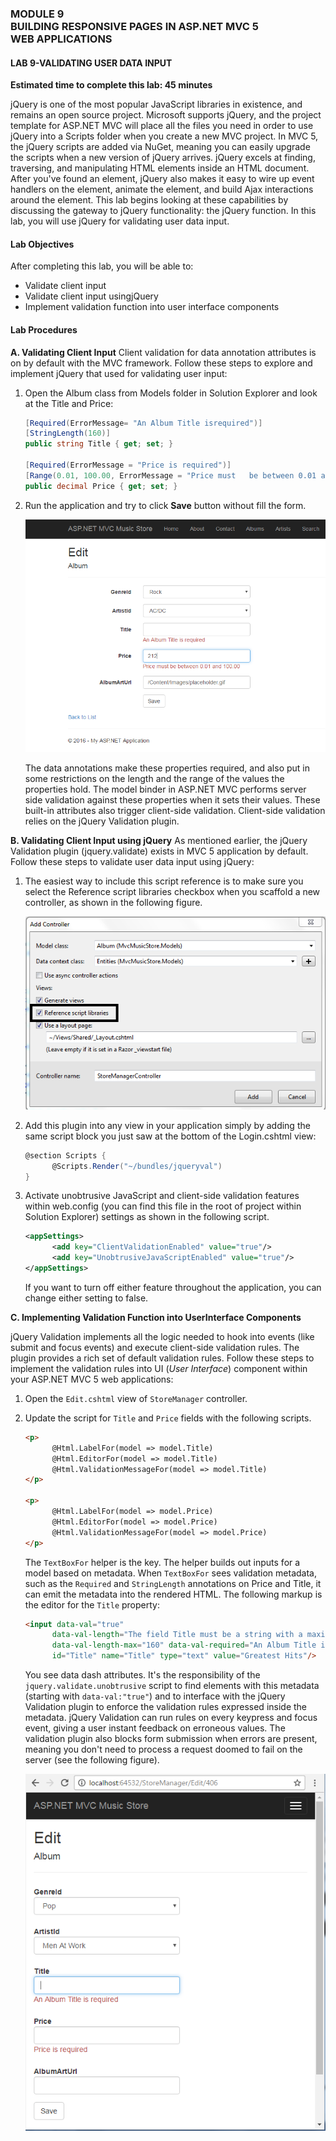 ### MODULE 9 </br>BUILDING RESPONSIVE PAGES IN ASP.NET MVC 5 </br> WEB APPLICATIONS

#### LAB 9-VALIDATING USER DATA INPUT
**Estimated time to complete this lab: 45 minutes**

jQuery is one of the most popular JavaScript libraries in existence, and remains an open source project. Microsoft supports jQuery, and the project template for ASP.NET MVC will place all the files you need in order to use jQuery into a Scripts folder when you create a new MVC project. In MVC 5, the jQuery scripts are added via NuGet, meaning you can easily upgrade the scripts when a new version of jQuery arrives.
jQuery excels at finding, traversing, and manipulating HTML elements inside an HTML document. After you've found an element, jQuery also makes it easy to wire up event handlers on the element, animate the element, and build Ajax interactions around the element. This lab begins looking at these capabilities by discussing the gateway to jQuery functionality: the jQuery function.
In this lab, you will use jQuery for validating user data input.

#### Lab Objectives
After completing this lab, you will be able to:

- Validate client input
- Validate client input  usingjQuery
- Implement  validation  function  into user interface components

#### Lab Procedures
**A.	Validating  Client Input**
Client validation for data annotation attributes is on by default with the MVC framework. Follow these steps to explore and implement jQuery that used for validating user input:

1.	Open the Album class from Models folder in Solution Explorer and look at the Title and Price:

      ``` cs
      [Required(ErrorMessage= "An Album Title isrequired")]
      [StringLength(160)]
      public string Title { get; set; }

      [Required(ErrorMessage = "Price is required")]
      [Range(0.01, 100.00, ErrorMessage = "Price must	be between 0.01 and 100.00")]
      public decimal Price { get; set; }
      ```

 2.	Run the application and try to click **Save** button without fill the form.
 
      ![](_/L9-1.png)

      The data annotations make these properties required, and also put in some restrictions on the length and the range of the values the properties hold. The model binder in ASP.NET MVC performs server side validation against these properties when it sets their values. These built-in attributes also trigger client-side validation. Client-side validation relies on the jQuery Validation plugin.

**B.	Validating Client Input using jQuery**
As mentioned earlier, the jQuery Validation plugin (jquery.validate) exists in MVC 5 application by default. Follow these steps to validate user data input using jQuery:

1.	The easiest way to include this script reference is to make sure you select the Reference script libraries checkbox when you scaffold a  new controller, as shown in the following figure.

      ![](_/L9-2.png)
 
 2.	Add this plugin into any view in your application simply by adding the same script block you just saw at the bottom of the Login.cshtml view:

      ``` cs
      @section Scripts {
            @Scripts.Render("~/bundles/jqueryval")
      }
      ```

3.	Activate unobtrusive JavaScript and client-side validation features within web.config (you can find this file in the root of project within Solution  Explorer) settings as shown in the following  script.
      
      ``` xml
      <appSettings>
            <add key="ClientValidationEnabled" value="true"/>
            <add key="UnobtrusiveJavaScriptEnabled" value="true"/>
      </appSettings>
      ```
      If you want to turn off either feature throughout the application, you can change either setting to false.

**C. Implementing Validation Function into UserInterface Components**

jQuery Validation implements all the logic needed to hook into events (like submit and focus events) and execute client-side validation rules. The plugin provides a rich set of default validation rules. Follow these steps to implement the validation rules into UI (*User Interface*) component within your ASP.NET MVC 5 web applications:

1.  Open the `Edit.cshtml` view of `StoreManager` controller.

2.	Update the script for `Title` and `Price` fields with the following scripts.

      ``` html
      <p>
            @Html.LabelFor(model => model.Title)
            @Html.EditorFor(model => model.Title)
            @Html.ValidationMessageFor(model => model.Title)
      </p>

      <p>
            @Html.LabelFor(model => model.Price)
            @Html.EditorFor(model => model.Price)
            @Html.ValidationMessageFor(model => model.Price)
      </p>
      ```

      The `TextBoxFor` helper is the key. The helper builds out inputs for a model based on metadata. When `TextBoxFor` sees validation metadata, such as the `Required` and `StringLength` annotations on Price and Title, it can emit the metadata into the rendered HTML. The following markup is the editor for the `Title` property:

      ``` html
      <input data-val="true" 
            data-val-length="The field Title must be a string with a maximum length of 160." 
            data-val-length-max="160" data-val-required="An Album Title is required" 
            id="Title" name="Title" type="text" value="Greatest Hits"/>
      ```

      You see data dash attributes. It's the responsibility of the `jquery.validate.unobtrusive`  script to find elements with this metadata (starting with `data-val:"true"`) and to interface with the jQuery Validation plugin to enforce the validation rules expressed inside the metadata.
      jQuery Validation can run rules on every keypress and focus event, giving a user instant feedback on erroneous values. The validation plugin also blocks form submission when errors are present, meaning you don't need to process a request doomed to fail on the server (see the following figure).

      ![](_/L9-3.png)
